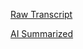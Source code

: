 [Raw Transcript](https://github.com/MCBasterSheet/MCBasterSheet/blob/main/MCB150/pages/Lectures/Raw-Transcripts/Raw%20Transcript%202-23-2024.md)

[AI Summarized](https://github.com/MCBasterSheet/MCBasterSheet/blob/main/MCB150/pages/Lectures/AI-Summaries/AI%20Summarized%202-23-2024.md)
